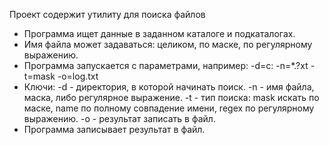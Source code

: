 Проект содержит утилиту для поиска файлов

- Программа ищет данные в заданном каталоге и подкаталогах.
- Имя файла может задаваться: целиком, по маске, по регулярному выражению.
- Программа запускается с параметрами, например:  -d=c:  -n=*.?xt -t=mask -o=log.txt
- Ключи:
   -d - директория, в которой начинать поиск.
   -n - имя файла, маска, либо регулярное выражение.
   -t - тип поиска: mask искать по маске, name по полному совпадение имени, regex по регулярному выражению.
   -o - результат записать в файл.
- Программа записывает результат в файл.